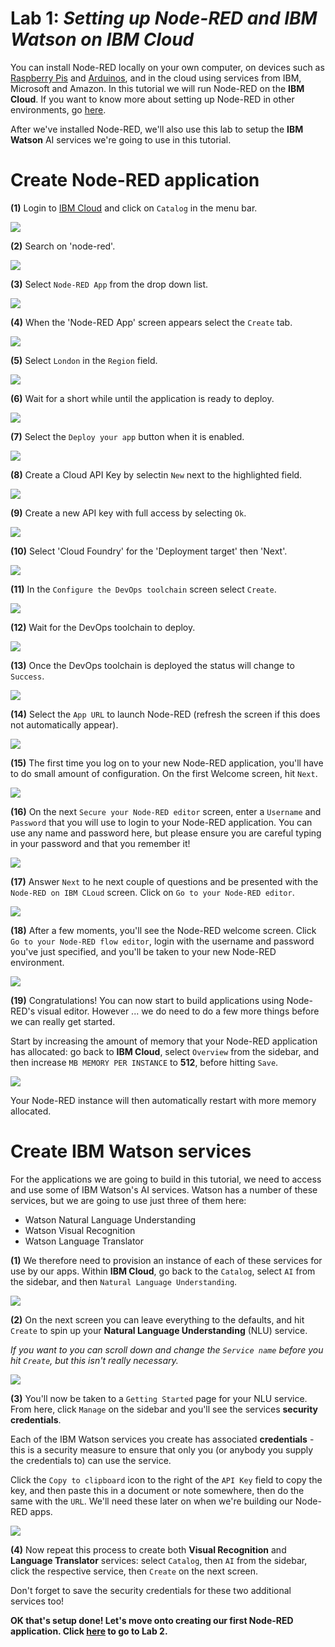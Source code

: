 # **Lab 1:** _Setting up **Node-RED** and **IBM Watson** on IBM Cloud_
You can install Node-RED locally on your own computer, on devices such as [Raspberry Pis](https://www.raspberrypi.org/) and [Arduinos](https://www.arduino.cc/), and in the cloud using services from IBM, Microsoft and Amazon. In this tutorial we will run Node-RED on the **IBM Cloud**. If you want to know more about setting up Node-RED in other environments, go [here](https://nodered.org/docs/getting-started/).

After we've installed Node-RED, we'll also use this lab to setup the **IBM Watson** AI services we're going to use in this tutorial.

# Create Node-RED application
**(1)** Login to [IBM Cloud](https://cloud.ibm.com) and click on `Catalog` in the menu bar.

![](./images/ibmcloud-001.png)

**(2)** Search on 'node-red'.

![](./images/ibmcloud-002.png)

**(3)** Select `Node-RED App` from the drop down list.

![](./images/ibmcloud-003.png)

**(4)** When the 'Node-RED App' screen appears select the `Create` tab.

![](./images/ibmcloud-004.png)

**(5)** Select `London` in the `Region` field.

![](./images/ibmcloud-005.png)

**(6)** Wait for a short while until the application is ready to deploy.

![](./images/ibmcloud-006.png)

**(7)** Select the `Deploy your app` button when it is enabled.

![](./images/ibmcloud-007.png)

**(8)** Create a Cloud API Key by selectin `New` next to the highlighted field.

![](./images/ibmcloud-008.png)

**(9)** Create a new API key with full access by selecting `Ok`.

![](./images/ibmcloud-009.png)

**(10)** Select 'Cloud Foundry' for the 'Deployment target' then 'Next'.

![](./images/ibmcloud-010.png)

**(11)** In the `Configure the DevOps toolchain` screen select `Create`.

![](./images/ibmcloud-011.png)

**(12)** Wait for the DevOps toolchain to deploy.

![](./images/ibmcloud-012.png)

**(13)** Once the DevOps toolchain is deployed the status will change to `Success`.

![](./images/ibmcloud-013.png)

**(14)** Select the `App URL` to launch Node-RED (refresh the screen if this does not automatically appear).

![](./images/ibmcloud-014.png)

**(15)** The first time you log on to your new Node-RED application, you'll have to do small amount of configuration. On the first Welcome screen, hit `Next`.

![](./images/ibmcloud-015.png)

**(16)** On the next `Secure your Node-RED editor` screen, enter a `Username` and `Password` that you will use to login to your Node-RED application. You can use any name and password here, but please ensure you are careful typing in your password and that you remember it!

![](./images/ibmcloud-016.png)

**(17)** Answer `Next` to he next couple of questions and be presented with the `Node-RED on IBM CLoud` screen. Click on `Go to your Node-RED editor`.

![](./images/ibmcloud-017.png)

**(18)** After a few moments, you'll see the Node-RED welcome screen. Click `Go to your Node-RED flow editor`, login with the username and password you've just specified, and you'll be taken to your new Node-RED environment.

![](./images/ibmcloud-018.png)

**(19)** Congratulations! You can now start to build applications using Node-RED's visual editor. However ... we do need to do a few more things before we can really get started.

Start by increasing the amount of memory that your Node-RED application has allocated: go back to **IBM Cloud**, select `Overview` from the sidebar, and then increase `MB MEMORY PER INSTANCE` to **512**, before hitting `Save`.

![](./images/08-memory.png)

Your Node-RED instance will then automatically restart with more memory allocated.

# Create IBM Watson services
For the applications we are going to build in this tutorial, we need to access and use some of IBM Watson's AI services. Watson has a number of these services, but we are going to use just three of them here:

- Watson Natural Language Understanding
- Watson Visual Recognition
- Watson Language Translator

**(1)** We therefore need to provision an instance of each of these services for use by our apps. Within **IBM Cloud**, go back to the `Catalog`, select `AI` from the sidebar, and then `Natural Language Understanding`.

![](./images/09-nlu.png)

**(2)** On the next screen you can leave everything to the defaults, and hit `Create` to spin up your **Natural Language Understanding** (NLU) service.

_If you want to you can scroll down and change the `Service name` before you hit `Create`, but this isn't really necessary._

![](./images/10-nlu2.png)

**(3)** You'll now be taken to a `Getting Started` page for your NLU service. From here, click `Manage` on the sidebar and you'll see the services **security credentials**.

Each of the IBM Watson services you create has associated  **credentials** - this is a security measure to ensure that only you (or anybody you supply the credentials to) can use the service.

Click the `Copy to clipboard` icon to the right of the `API Key` field to copy the key, and then paste this in a document or note somewhere, then do the same with the `URL`. We'll need these later on when we're building our Node-RED apps.

![](./images/11-nlucreds.png)

**(4)** Now repeat this process to create both **Visual Recognition** and **Language Translator** services: select `Catalog`, then `AI` from the sidebar, click the respective service, then `Create` on the next screen.

Don't forget to save the security credentials for these two additional services too!

**OK that's setup done! Let's move onto creating our first Node-RED application. Click [here](../2-Hello-World) to go to Lab 2.**

